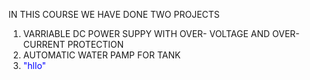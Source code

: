 IN THIS COURSE WE HAVE DONE TWO PROJECTS
1) VARRIABLE DC POWER SUPPY WITH OVER- VOLTAGE AND OVER- CURRENT PROTECTION
2) AUTOMATIC WATER PAMP FOR TANK
3) <span style="color:blue">"hllo"</span>
